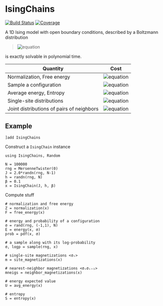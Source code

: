 # IsingChains

[![Build Status](https://github.com/stecrotti/IsingChains.jl/actions/workflows/CI.yml/badge.svg?branch=main)](https://github.com/stecrotti/IsingChains.jl/actions/workflows/CI.yml?query=branch%3Amain)
[![Coverage](https://codecov.io/gh/stecrotti/IsingChains.jl/branch/main/graph/badge.svg)](https://codecov.io/gh/stecrotti/IsingChains.jl)

A 1D Ising model with open boundary conditions, described by a Boltzmann distribution

>![equation](https://latex.codecogs.com/svg.image?p(\boldsymbol\sigma|\boldsymbol{J},&space;\boldsymbol{h},&space;\beta)&space;=&space;\frac{1}{Z_{\boldsymbol{J},&space;\boldsymbol{h},&space;\beta}}\exp\left[\beta\left(\sum_{i=1}^{N-1}J_i\sigma_i\sigma_{i+1}&space;&plus;\sum_{i=1}^Nh_i\sigma_i\right)\right],\quad\boldsymbol\sigma\in\\{-1,1\\}^N)

is exactly solvable in polynomial time.


| Quantity | Cost          |
| ------------- | ----------- |
| Normalization, Free energy      |  ![equation](https://latex.codecogs.com/svg.image?\mathcal{O}(N)) |
| Sample a configuration      |  ![equation](https://latex.codecogs.com/svg.image?\mathcal{O}(N)) |
| Average energy, Entropy |  ![equation](https://latex.codecogs.com/svg.image?\mathcal{O}(N))  |
| Single-site distributions  | ![equation](https://latex.codecogs.com/svg.image?\mathcal{O}(N))     |
| Joint distributions of pairs of neighbors | ![equation](https://latex.codecogs.com/svg.image?\mathcal{O}(N))     |

## Example
```
]add IsingChains
```
Construct a `IsingChain` instance
```
using IsingChains, Random

N = 100000
rng = MersenneTwister(0)
J = 2.0*randn(rng, N-1)
h = randn(rng, N)
β = 0.1
x = IsingChain(J, h, β)
```
Compute stuff
```
# normalization and free energy
Z = normalization(x)
F = free_energy(x)

# energy and probability of a configuration
σ = rand(rng, (-1,1), N) 
E = energy(x, σ)
prob = pdf(x, σ)

# a sample along with its log-probability 
σ, logp = sample(rng, x)

# single-site magnetizations <σᵢ>
m = site_magnetizations(x)

# nearest-neighbor magnetizations <σᵢσᵢ₊₁>
mneigs = neighbor_magnetizations(x)

# energy expected value
U = avg_energy(x)

# entropy
S = entropy(x)
```
